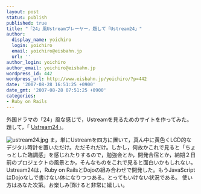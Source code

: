 ```yaml
---
layout: post
status: publish
published: true
title: "「24」風Ustreamプレーヤー，題して「Ustream24」"
author:
  display_name: yoichiro
  login: yoichiro
  email: yoichiro@eisbahn.jp
  url: ''
author_login: yoichiro
author_email: yoichiro@eisbahn.jp
wordpress_id: 442
wordpress_url: http://www.eisbahn.jp/yoichiro/?p=442
date: '2007-08-28 16:51:25 +0900'
date_gmt: '2007-08-28 07:51:25 +0900'
categories:
- Ruby on Rails
---
```


外国ドラマの「24」風な感じで，Ustreamを見るためのサイトを作ってみた。
題して，「
[Ustream24](http://ustream24.eisbahn.jp/)」。

![ustream24.jpg](http://www.eisbahn.jp/yoichiro/images/ustream24.jpg)
ま，単にUstreamを四方に置いて，真ん中に黄色くLCD的なデジタル時計を置いただけ。ただそれだけ。しかし，何故かこれで見ると「ちょっとした臨調感」を感じれたりするので，勉強会とか，開発合宿とか，納期２日前のプロジェクトの風景とか，そんなものをこれで見ると面白いかもしれない。
Ustream24は，Ruby on RailsとDojoの組み合わせで開発した。もうJavaScriptはDojoなしで書けない体になりつつある。とってもいけない状況である。
使い方はあなた次第。お楽しみ頂けると非常に嬉しい。
